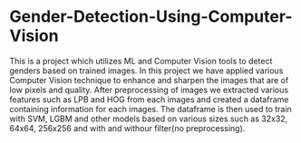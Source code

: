 # Gender-Detection-Using-Computer-Vision
This is a project which utilizes ML and Computer Vision tools to detect genders based on trained images. In this project we have applied various Computer Vision technique to enhance and sharpen the images that are of low pixels and quality. After preprocessing of images we extracted various features such as LPB and HOG from each images and created a dataframe containing information for each images. The dataframe is then used to train with SVM, LGBM and other models based on various sizes such as 32x32, 64x64, 256x256 and with and withour filter(no preprocessing). 

